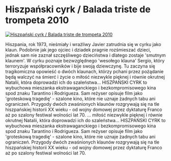 Hiszpański cyrk / Balada triste de trompeta 2010 
=============
[![Hiszpański cyrk / Balada triste de trompeta 2010 ](http://vidos.pl/images/player.gif)](http://vidos.pl/hiszpanski-cyrk-balada-triste-de-trompeta-2010)

 Hiszpania, rok 1973, nieśmiały i wrażliwy Javier zatrudnia się w cyrku jako klaun. Podobnie jak jego ojciec i dziadek pragnie rozśmieszać dzieci, jednak sam nie zaznał szczęśliwego dzieciństwa i dlatego zostaje 'smutnym klaunem'. W cyrku poznaje bezwzględnego 'wesołego klauna' Sergio, który terroryzuje współpracowników i bije swoją dziewczynę. Tu zaczyna się tragikomiczna opowieść o dwóch klaunach, którzy pchani przez pożądanie będą walczyć na śmierć i życie o miłość niezwykle pięknej i równie okrutnej Natalii, która doprowadzi ich do szaleństwa... HISZPAŃSKI CYRK to wybuchowa mieszanka ekstrawaganckiego i bezkompromisowego kina spod znaku Tarantino i Rodrigueza. Sam reżyser opisuje film jako 'groteskową tragedię' - szalone kino, które nie uznaje żadnych tabu ani ograniczeń. Przygody dwóch zwaśnionych klaunów rozgrywają się na tle hiszpańskiej historii XX wieku - od wojny domowej przez dyktaturę Franco aż po szalony festiwal wolności lat 70.   ... miłość niezwykle pięknej i równie okrutnej Natalii, która doprowadzi ich do szaleństwa... HISZPAŃSKI CYRK to wybuchowa mieszanka ekstrawaganckiego i bezkompromisowego kina spod znaku Tarantino i Rodrigueza. Sam reżyser opisuje film jako 'groteskową tragedię' - szalone kino, które nie uznaje żadnych tabu ani ograniczeń. Przygody dwóch zwaśnionych klaunów rozgrywają się na tle hiszpańskiej historii XX wieku - od wojny domowej przez dyktaturę Franco aż po szalony festiwal wolności lat 70.
